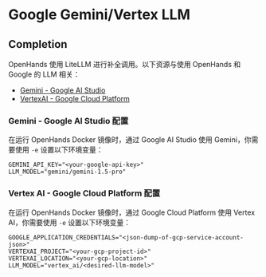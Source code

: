 # Google Gemini/Vertex LLM

## Completion

OpenHands 使用 LiteLLM 进行补全调用。以下资源与使用 OpenHands 和 Google 的 LLM 相关：

- [Gemini - Google AI Studio](https://docs.litellm.ai/docs/providers/gemini)
- [VertexAI - Google Cloud Platform](https://docs.litellm.ai/docs/providers/vertex)

### Gemini - Google AI Studio 配置

在运行 OpenHands Docker 镜像时，通过 Google AI Studio 使用 Gemini，你需要使用 `-e` 设置以下环境变量：

```
GEMINI_API_KEY="<your-google-api-key>"
LLM_MODEL="gemini/gemini-1.5-pro"
```

### Vertex AI - Google Cloud Platform 配置

在运行 OpenHands Docker 镜像时，通过 Google Cloud Platform 使用 Vertex AI，你需要使用 `-e` 设置以下环境变量：

```
GOOGLE_APPLICATION_CREDENTIALS="<json-dump-of-gcp-service-account-json>"
VERTEXAI_PROJECT="<your-gcp-project-id>"
VERTEXAI_LOCATION="<your-gcp-location>"
LLM_MODEL="vertex_ai/<desired-llm-model>"
```

